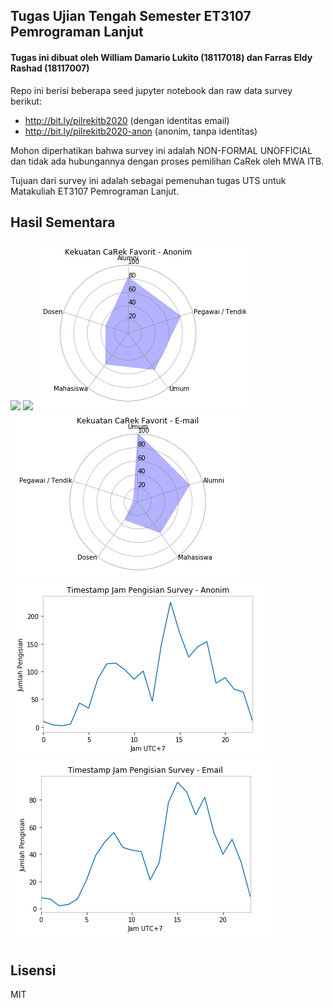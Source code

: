 ## Tugas Ujian Tengah Semester ET3107 Pemrograman Lanjut
#### Tugas ini dibuat oleh William Damario Lukito (18117018) dan Farras Eldy Rashad (18117007)

Repo ini berisi beberapa seed jupyter notebook dan raw data survey berikut:

- http://bit.ly/pilrekitb2020 (dengan identitas email)
- http://bit.ly/pilrekitb2020-anon (anonim, tanpa identitas)

Mohon diperhatikan bahwa survey ini adalah NON-FORMAL UNOFFICIAL dan tidak ada hubungannya dengan proses pemilihan CaRek oleh MWA ITB. 

Tujuan dari survey ini adalah sebagai pemenuhan tugas UTS untuk Matakuliah ET3107 Pemrograman Lanjut.


## Hasil Sementara 

![](images/pilrek-anon_08-10-19_17-04.png)
![](images/pilrek_08-10-19_17-04.png)
![](images/CR_anon.PNG)
![](images/CR_email.PNG)
![](images/TS_anon.PNG)
![](images/TS_email.PNG)

## Lisensi

MIT
